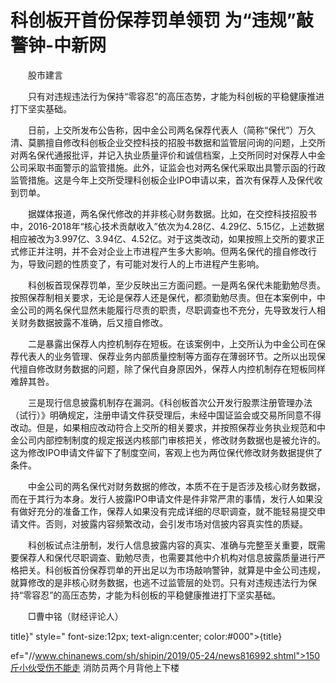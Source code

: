 # 科创板开首份保荐罚单领罚 为“违规”敲警钟-中新网

　　股市建言

　　只有对违规违法行为保持“零容忍”的高压态势，才能为科创板的平稳健康推进打下坚实基础。

　　日前，上交所发布公告称，因中金公司两名保荐代表人（简称“保代”）万久清、莫鹏擅自修改科创板企业交控科技的招股书数据和监管层问询的问题，上交所对两名保代通报批评，并记入执业质量评价和诚信档案，上交所同时对保荐人中金公司采取书面警示的监管措施。此外，证监会也对两名保代采取出具警示函的行政监管措施。这是今年上交所受理科创板企业IPO申请以来，首次有保荐人及保代收到罚单。

　　据媒体报道，两名保代修改的并非核心财务数据。比如，在交控科技招股书中，2016-2018年“核心技术贡献收入”依次为4.28亿、4.29亿、5.15亿，上述数据相应被改为3.997亿、3.94亿、4.52亿。对于这类改动，如果按照上交所的要求正式修正并注明，并不会对企业上市进程产生多大影响。但两名保代的擅自修改行为，导致问题的性质变了，有可能对发行人的上市进程产生影响。

　　科创板首现保荐罚单，至少反映出三方面问题。一是两名保代未能勤勉尽责。按照保荐制相关要求，无论是保荐人还是保代，都须勤勉尽责。但在本案例中，中金公司的两名保代显然未能履行尽责的职责，尽职调查也不充分，先导致发行人相关财务数据披露不准确，后又擅自修改。

　　二是暴露出保荐人内控机制存在短板。在该案例中，上交所认为中金公司在保荐代表人的业务管理、保荐业务内部质量控制等方面存在薄弱环节。之所以出现保代擅自修改财务数据的问题，除了保代自身原因外，保荐人内控机制存在短板同样难辞其咎。

　　三是现行信息披露机制存在漏洞。《科创板首次公开发行股票注册管理办法（试行）》明确规定，注册申请文件获受理后，未经中国证监会或交易所同意不得改动。但是，如果相应改动符合上交所的相关要求，并按照保荐业务执业规范和中金公司内部控制制度的规定报送内核部门审核把关，修改财务数据也是被允许的。这为修改IPO申请文件留下了制度空间，客观上也为两位保代修改财务数据提供了条件。

　　中金公司的两名保代对财务数据的修改，本质不在于是否涉及核心财务数据，而在于其行为本身。发行人披露IPO申请文件是件非常严肃的事情，发行人如果没有做好充分的准备工作，保荐人如果没有完成详细的尽职调查，就不能轻易提交申请文件。否则，对披露内容频繁改动，会引发市场对信披内容真实性的质疑。

　　科创板试点注册制，发行人信息披露内容的真实、准确与完整至关重要，既需要保荐人和保代尽职调查、勤勉尽责，也需要其他中介机构对信息披露质量进行严格把关。科创板首份保荐罚单的开出足以为市场敲响警钟，就算是中金公司违规，就算修改的是非核心财务数据，也逃不过监管层的处罚。只有对违规违法行为保持“零容忍”的高压态势，才能为科创板的平稳健康推进打下坚实基础。

　　□曹中铭（财经评论人）

title}" style=" font-size:12px; text-align:center; color:#000">{title}

ef="//www.chinanews.com/sh/shipin/2019/05-24/news816992.shtml">150斤小伙受伤不能走 消防员两个月背他上下楼
